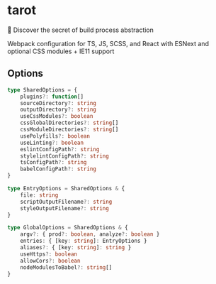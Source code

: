 # tarot

🔮 Discover the secret of build process abstraction

Webpack configuration for TS, JS, SCSS, and React with ESNext and optional CSS modules + IE11 support


## Options

```typescript
type SharedOptions = {
    plugins?: function[]
    sourceDirectory?: string
    outputDirectory?: string
    useCssModules?: boolean
    cssGlobalDirectories?: string[]
    cssModuleDirectories?: string[]
    usePolyfills?: boolean
    useLinting?: boolean
    eslintConfigPath?: string
    stylelintConfigPath?: string
    tsConfigPath?: string
    babelConfigPath?: string
}

type EntryOptions = SharedOptions & {
    file: string
    scriptOutputFilename?: string
    styleOutputFilename?: string
}

type GlobalOptions = SharedOptions & {
    argv?: { prod?: boolean, analyze?: boolean }
    entries: { [key: string]: EntryOptions }
    aliases?: { [key: string]: string }
    useHttps?: boolean
    allowCors?: boolean
    nodeModulesToBabel?: string[]
}
```